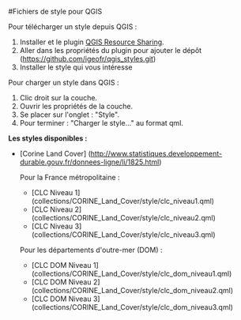 #Fichiers de style pour QGIS

Pour télécharger un style depuis QGIS :

1. Installer et le plugin [QGIS Resource Sharing](http://www.akbargumbira.com/qgis_resources_sharing/).
2. Aller dans les propriétés du plugin pour ajouter le dépôt (https://github.com/igeofr/qgis_styles.git)
3. Installer le style qui vous intéresse

Pour charger un style dans QGIS :

1. Clic droit sur la couche.
2. Ouvrir les propriétés de la couche.
3. Se placer sur l'onglet : "Style".
4. Pour terminer : "Charger le style..." au format qml.  

**Les styles disponibles :**
- [Corine Land Cover] (http://www.statistiques.developpement-durable.gouv.fr/donnees-ligne/li/1825.html)

  Pour la France métropolitaine :
    - [CLC Niveau 1] (collections/CORINE_Land_Cover/style/clc_niveau1.qml)
    - [CLC Niveau 2] (collections/CORINE_Land_Cover/style/clc_niveau2.qml)
    - [CLC Niveau 3] (collections/CORINE_Land_Cover/style/clc_niveau3.qml)

  Pour les départements d'outre-mer (DOM) :
    - [CLC DOM Niveau 1] (collections/CORINE_Land_Cover/style/clc_dom_niveau1.qml)
    - [CLC DOM Niveau 2] (collections/CORINE_Land_Cover/style/clc_dom_niveau2.qml)
    - [CLC DOM Niveau 3] (collections/CORINE_Land_Cover/style/clc_dom_niveau3.qml)

